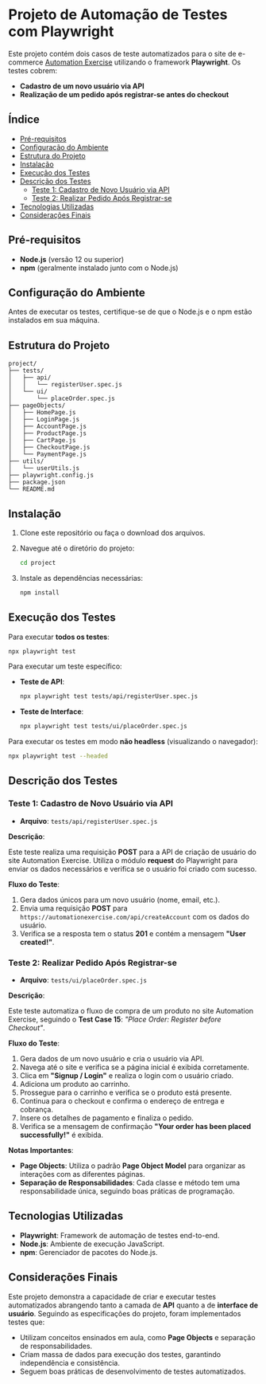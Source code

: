 # Projeto de Automação de Testes com Playwright

Este projeto contém dois casos de teste automatizados para o site de e-commerce [Automation Exercise](https://automationexercise.com) utilizando o framework **Playwright**. Os testes cobrem:

- **Cadastro de um novo usuário via API**
- **Realização de um pedido após registrar-se antes do checkout**

## Índice

- [Pré-requisitos](#pré-requisitos)
- [Configuração do Ambiente](#configuração-do-ambiente)
- [Estrutura do Projeto](#estrutura-do-projeto)
- [Instalação](#instalação)
- [Execução dos Testes](#execução-dos-testes)
- [Descrição dos Testes](#descrição-dos-testes)
  - [Teste 1: Cadastro de Novo Usuário via API](#teste-1-cadastro-de-novo-usuário-via-api)
  - [Teste 2: Realizar Pedido Após Registrar-se](#teste-2-realizar-pedido-após-registrar-se)
- [Tecnologias Utilizadas](#tecnologias-utilizadas)
- [Considerações Finais](#considerações-finais)

## Pré-requisitos

- **Node.js** (versão 12 ou superior)
- **npm** (geralmente instalado junto com o Node.js)

## Configuração do Ambiente

Antes de executar os testes, certifique-se de que o Node.js e o npm estão instalados em sua máquina.

## Estrutura do Projeto

```
project/
├── tests/
│   ├── api/
│   │   └── registerUser.spec.js
│   └── ui/
│       └── placeOrder.spec.js
├── pageObjects/
│   ├── HomePage.js
│   ├── LoginPage.js
│   ├── AccountPage.js
│   ├── ProductPage.js
│   ├── CartPage.js
│   ├── CheckoutPage.js
│   └── PaymentPage.js
├── utils/
│   └── userUtils.js
├── playwright.config.js
├── package.json
└── README.md
```

## Instalação

1. Clone este repositório ou faça o download dos arquivos.

2. Navegue até o diretório do projeto:

   ```bash
   cd project
   ```

3. Instale as dependências necessárias:

   ```bash
   npm install
   ```

## Execução dos Testes

Para executar **todos os testes**:

```bash
npx playwright test
```

Para executar um teste específico:

- **Teste de API**:

  ```bash
  npx playwright test tests/api/registerUser.spec.js
  ```

- **Teste de Interface**:

  ```bash
  npx playwright test tests/ui/placeOrder.spec.js
  ```

Para executar os testes em modo **não headless** (visualizando o navegador):

```bash
npx playwright test --headed
```

## Descrição dos Testes

### Teste 1: Cadastro de Novo Usuário via API

- **Arquivo**: `tests/api/registerUser.spec.js`

**Descrição**:

Este teste realiza uma requisição **POST** para a API de criação de usuário do site Automation Exercise. Utiliza o módulo **request** do Playwright para enviar os dados necessários e verifica se o usuário foi criado com sucesso.

**Fluxo do Teste**:

1. Gera dados únicos para um novo usuário (nome, email, etc.).
2. Envia uma requisição **POST** para `https://automationexercise.com/api/createAccount` com os dados do usuário.
3. Verifica se a resposta tem o status **201** e contém a mensagem **"User created!"**.

### Teste 2: Realizar Pedido Após Registrar-se

- **Arquivo**: `tests/ui/placeOrder.spec.js`

**Descrição**:

Este teste automatiza o fluxo de compra de um produto no site Automation Exercise, seguindo o **Test Case 15**: *"Place Order: Register before Checkout"*.

**Fluxo do Teste**:

1. Gera dados de um novo usuário e cria o usuário via API.
2. Navega até o site e verifica se a página inicial é exibida corretamente.
3. Clica em **"Signup / Login"** e realiza o login com o usuário criado.
4. Adiciona um produto ao carrinho.
5. Prossegue para o carrinho e verifica se o produto está presente.
6. Continua para o checkout e confirma o endereço de entrega e cobrança.
7. Insere os detalhes de pagamento e finaliza o pedido.
8. Verifica se a mensagem de confirmação **"Your order has been placed successfully!"** é exibida.

**Notas Importantes**:

- **Page Objects**: Utiliza o padrão **Page Object Model** para organizar as interações com as diferentes páginas.
- **Separação de Responsabilidades**: Cada classe e método tem uma responsabilidade única, seguindo boas práticas de programação.

## Tecnologias Utilizadas

- **Playwright**: Framework de automação de testes end-to-end.
- **Node.js**: Ambiente de execução JavaScript.
- **npm**: Gerenciador de pacotes do Node.js.

## Considerações Finais

Este projeto demonstra a capacidade de criar e executar testes automatizados abrangendo tanto a camada de **API** quanto a de **interface de usuário**. Seguindo as especificações do projeto, foram implementados testes que:

- Utilizam conceitos ensinados em aula, como **Page Objects** e separação de responsabilidades.
- Criam massa de dados para execução dos testes, garantindo independência e consistência.
- Seguem boas práticas de desenvolvimento de testes automatizados.
